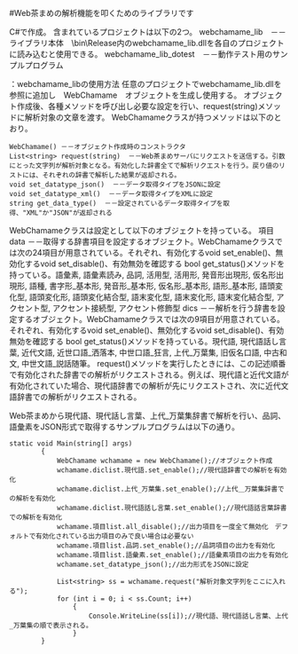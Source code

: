 #Web茶まめの解析機能を叩くためのライブラリです

C#で作成。
含まれているプロジェクトは以下の2つ。
webchamame_lib　－－ライブラリ本体　\bin\Release内のwebchamame_lib.dllを各自のプロジェクトに読み込むと使用できる。
webchamame_lib_dotest　－－動作テスト用のサンプルプログラム　

：webchamame_libの使用方法
任意のプロジェクトでwebchamame_lib.dllを参照に追加し　WebChamame　オブジェクトを生成し使用する。
オブジェクト作成後、各種メソッドを呼び出し必要な設定を行い、request(string)メソッドに解析対象の文章を渡す。
WebChamameクラスが持つメソッドは以下のとおり。

    WebChamame() －－オブジェクト作成時のコンストラクタ
    List<string> request(string)  －－Web茶まめサーバにリクエストを送信する。引数にとった文字列が解析対象となる。有効化した辞書全てで解析リクエストを行う。戻り値のリストには、それぞれの辞書で解析した結果が返却される。
    void set_datatype_json()  －－データ取得タイプをJSONに設定
    void set_datatype_xml()  －－データ取得タイプをXMLに設定
    string get_data_type()  －－設定されているデータ取得タイプを取得、"XML"か"JSON"が返却される

WebChamameクラスは設定として以下のオブジェクトを持っている。
    項目data  －－取得する辞書項目を設定するオブジェクト。WebChamameクラスでは次の24項目が用意されている。それぞれ、有効化するvoid set_enable()、無効化するvoid set_disable()、有効無効を確認する bool get_status()メソッドを持っている。語彙素, 語彙素読み, 品詞, 活用型, 活用形, 発音形出現形, 仮名形出現形, 語種, 書字形_基本形, 発音形_基本形, 仮名形_基本形, 語形_基本形, 語頭変化型, 語頭変化形, 語頭変化結合型, 語末変化型, 語末変化形, 語末変化結合型, アクセント型, アクセント接続型, アクセント修飾型
    dics  －－解析を行う辞書を設定するオブジェクト。WebChamameクラスでは次の9項目が用意されている。それぞれ、有効化するvoid set_enable()、無効化するvoid set_disable()、有効無効を確認する bool get_status()メソッドを持っている。現代語, 現代語話し言葉, 近代文語, 近世口語_洒落本, 中世口語_狂言, 上代_万葉集, 旧仮名口語, 中古和文, 中世文語_説話随筆。
    request()メソッドを実行したときには、この記述順番で有効化された辞書での解析がリクエストされる。例えば、現代語と近代文語が有効化されていた場合、現代語辞書での解析が先にリクエストされ、次に近代文語辞書での解析がリクエストされる。


Web茶まめから現代語、現代話し言葉、上代_万葉集辞書で解析を行い、品詞、語彙素をJSON形式で取得するサンプルプログラムは以下の通り。

    static void Main(string[] args)
            {
                WebChamame wchamame = new WebChamame();//オブジェクト作成
                wchamame.diclist.現代語.set_enable();//現代語辞書での解析を有効化
                wchamame.diclist.上代_万葉集.set_enable();//上代＿万葉集辞書での解析を有効化
                wchamame.diclist.現代語話し言葉.set_enable();//現代語話言葉辞書での解析を有効化
                wchamame.項目list.all_disable();//出力項目を一度全て無効化　デフォルトで有効化されている出力項目のみで良い場合は必要ない
                wchamame.項目list.品詞.set_enable();//品詞項目の出力を有効化
                wchamame.項目list.語彙素.set_enable();//語彙素項目の出力を有効化
                wchamame.set_datatype_json();//出力形式をJSONに設定

                List<string> ss = wchamame.request("解析対象文字列をここに入れる");
                for (int i = 0; i < ss.Count; i++)
                    {
                        Console.WriteLine(ss[i]);//現代語、現代語話し言葉、上代_万葉集の順で表示される。
                    }
            }
